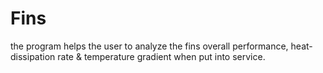 # Fins
the program helps the user to analyze the fins overall performance, heat-dissipation rate &amp; temperature gradient when put into service.
